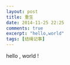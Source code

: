 ```yaml
---
layout: post
title: 重生
date: 2014-11-25 22:25
comments: true
excerpt: "hello,world"
tags: [结绳记事]
---
```

hello , world !
